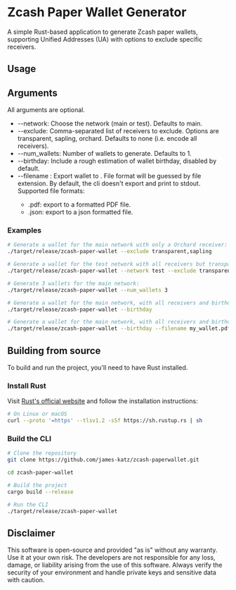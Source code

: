 # Zcash Paper Wallet Generator

A simple Rust-based application to generate Zcash paper wallets, supporting Unified Addresses (UA) with options to exclude specific receivers.

## Usage

## Arguments
All arguments are optional.
- --network: Choose the network (main or test). Defaults to main.
- --exclude: Comma-separated list of receivers to exclude. Options are transparent, sapling, orchard. Defaults to none (i.e. encode all receivers).
- --num_wallets: Number of wallets to generate. Defaults to 1.
- --birthday: Include a rough estimation of wallet birthday, disabled by default.
- --filename <FILENAME>: Export wallet to <FILENAME>. File format will be guessed by file extension. By default, the cli doesn't export and print to stdout. Supported file formats:
  - .pdf: export to a formatted PDF file.
  - .json: export to a json formatted file.

### Examples
```bash
# Generate a wallet for the main network with only a Orchard receiver:
./target/release/zcash-paper-wallet --exclude transparent,sapling

# Generate a wallet for the test network with all receivers but transparent:
./target/release/zcash-paper-wallet --network test --exclude transparent

# Generate 3 wallets for the main network:
./target/release/zcash-paper-wallet --num_wallets 3

# Generate a wallet for the main network, with all receivers and birthday estimation
./target/release/zcash-paper-wallet --birthday

# Generate a wallet for the main network, with all receivers and birthday estimation, export to a pdf file.
./target/release/zcash-paper-wallet --birthday --filename my_wallet.pdf
```

## Building from source

To build and run the project, you'll need to have Rust installed.

### **Install Rust**

Visit [Rust's official website](https://www.rust-lang.org/tools/install) and follow the installation instructions:

```bash
# On Linux or macOS
curl --proto '=https' --tlsv1.2 -sSf https://sh.rustup.rs | sh
```

### **Build the CLI**

```bash
# Clone the repository
git clone https://github.com/james-katz/zcash-paperwallet.git

cd zcash-paper-wallet

# Build the project
cargo build --release

# Run the CLI
./target/release/zcash-paper-wallet
```

## Disclaimer
This software is open-source and provided "as is" without any warranty. Use it at your own risk. The developers are not responsible for any loss, damage, or liability arising from the use of this software. Always verify the security of your environment and handle private keys and sensitive data with caution.